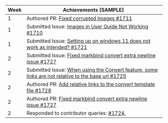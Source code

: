 | Week | Achievements (SAMPLE)                                                                                                                                  |
| ---- | ------------------------------------------------------------------------------------------------------------------------------------------------------ |
| 1    | Authored PR: [Fixed corrupted Images #1711](https://github.com/MarkBind/markbind/pull/1711)                                                            |
| 1    | Submitted Issue: [Images in User Guide Not Working #1710](https://github.com/MarkBind/markbind/issues/1710)                                            |
| 1    | Submitted Issue: [Setting up on windows 11 does not work as intended? #1721](https://github.com/MarkBind/markbind/issues/1721)                         |
| 2    | Submitted Issue: [Fixed markbind convert extra newline issue #1727](https://github.com/MarkBind/markbind/pull/1727)                                    |
| 2    | Submitted Issue: [When using the Convert feature, some links are not relative to the base url #1725](https://github.com/MarkBind/markbind/issues/1725) |
| 2    | Authored PR: [Add relative links to the convert template file #1728](https://github.com/MarkBind/markbind/pull/1728)                                   |
| 2    | Authored PR: [Fixed markbind convert extra newline issue #1727](https://github.com/MarkBind/markbind/pull/1727)                                        |
| 2    | Responded to contributor queries: [#1724](https://github.com/MarkBind/markbind/pull/1724),                                                             |
